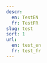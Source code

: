 ```yaml
---
descr:
  en: TestEN
  fr: TestFR
slug: test
sort: 1
url:
  en: test_en
  fr: test_fr
---
```


